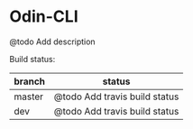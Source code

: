 Odin-CLI
=====================

@todo Add description

Build status:

| branch | status |
| ------ | ------ |
| master | @todo Add travis build status |
| dev    | @todo Add travis build status |
